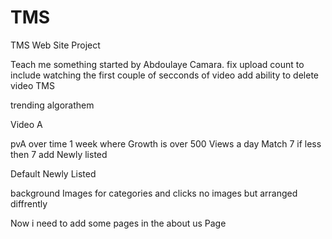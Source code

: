 TMS
===
TMS Web Site Project 

Teach me something started by Abdoulaye Camara. 
fix upload count to include watching the first couple of secconds of video 
add ability to delete video
TMS

trending algorathem 

Video A

pvA over time 1 week where Growth is over 500 Views a day 
Match 7 
if less then 7
add Newly listed  

Default 
Newly Listed 




background Images for categories and clicks  no images but arranged diffrently 

Now i need to add some pages in the about us Page

 

